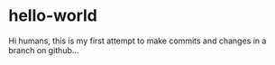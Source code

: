 # hello-world

Hi humans, this is my first attempt to make commits and changes in a branch on github...
